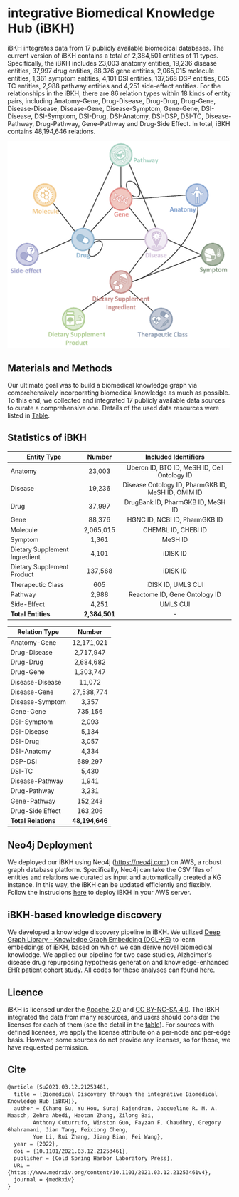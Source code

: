 # integrative Biomedical Knowledge Hub (iBKH)
iBKH integrates data from 17 publicly available biomedical databases. The current version of iBKH contains a total of 2,384,501 entities of 11 types. Specifically, the iBKH includes 23,003 anatomy entities, 19,236 disease entities, 37,997 drug entities, 88,376 gene entities, 2,065,015 molecule entities, 1,361 symptom entities, 4,101 DSI entities, 137,568 DSP entities, 605 TC entities, 2,988 pathway entities and 4,251 side-effect entities. For the relationships in the iBKH, there are 86 relation types within 18 kinds of entity pairs, including Anatomy-Gene, Drug-Disease, Drug-Drug, Drug-Gene, Disease-Disease, Disease-Gene, Disease-Symptom, Gene-Gene, DSI-Disease, DSI-Symptom, DSI-Drug, DSI-Anatomy, DSI-DSP, DSI-TC, Disease-Pathway, Drug-Pathway, Gene-Pathway and Drug-Side Effect. In total, iBKH contains 48,194,646 relations.

<img src="iBKH_Schema.png" width="500">

## Materials and Methods
Our ultimate goal was to build a biomedical knowledge graph via comprehensively incorporating biomedical knowledge as much as possible. To this end, we collected and integrated 17 publicly available data sources to curate a comprehensive one. Details of the used data resources were listed in [Table](https://github.com/wcm-wanglab/iBKH/blob/main/Source%20Information/README.md).

## Statistics of iBKH
| Entity Type    | Number    | Included Identifiers |
| ---------------|:---------:|:--------------------:|
| Anatomy        | 23,003    | Uberon ID, BTO ID, MeSH ID, Cell Ontology ID |
| Disease        | 19,236    | Disease Ontology ID, PharmGKB ID, MeSH ID, OMIM ID |
| Drug           | 37,997    | DrugBank ID, PharmGKB ID, MeSH ID |
| Gene           | 88,376    | HGNC ID, NCBI ID, PharmGKB ID |
| Molecule       | 2,065,015 | CHEMBL ID, CHEBI ID |
| Symptom        | 1,361       | MeSH ID |
| Dietary Supplement Ingredient |	4,101	| iDISK ID |
| Dietary Supplement Product |	137,568 |	iDISK ID |
| Therapeutic Class |	605 |	iDISK ID, UMLS CUI |
| Pathway | 2,988 | Reactome ID, Gene Ontology ID |
| Side-Effect | 4,251 | UMLS CUI |
| **Total Entities** | **2,384,501** | - |

| Relation Type   |	Number     |
| ----------------|:----------:|
| Anatomy-Gene	  | 12,171,021 |
| Drug-Disease	  | 2,717,947  |
| Drug-Drug	      | 2,684,682  |
| Drug-Gene	      | 1,303,747  |
| Disease-Disease	| 11,072     |
| Disease-Gene	  | 27,538,774 |
| Disease-Symptom	| 3,357      |
| Gene-Gene	      | 735,156  |
| DSI-Symptom     |	2,093      |
| DSI-Disease	    | 5,134      |
| DSI-Drug        | 3,057      |
| DSI-Anatomy     |	4,334      |
| DSP-DSI         |	689,297    |
| DSI-TC          |	5,430      |
| Disease-Pathway | 1,941      |
| Drug-Pathway    | 3,231      |
| Gene-Pathway    | 152,243    |
| Drug-Side Effect| 163,206    |
| **Total Relations** | **48,194,646** |

## Neo4j Deployment
We deployed our iBKH using Neo4j (https://neo4j.com) on AWS, a robust graph database platform. Specifically, Neo4j can take the CSV files of entities and relations we curated as input and automatically created a KG instance. In this way, the iBKH can be updated efficiently and flexibly. Follow the instrucions [here](https://docs.google.com/document/d/1cLDPLp_nVCJ5xrDlJ-B-Q3wf24tb-Dyq55nAXxaNgTM/edit?usp=sharing) to deploy iBKH in your AWS server.

## iBKH-based knowledge discovery
We developed a knowledge discovery pipeline in iBKH. We utilized [Deep Graph Library - Knowledge Graph Embedding (DGL-KE)](https://github.com/awslabs/dgl-ke) to learn embeddings of iBKH, based on which we can derive novel biomedical knowledge. We applied our pipeline for two case studies, Alzheimer's disease drug repurposing hypothesis generation and knowledge-enhanced EHR patient cohort study. All codes for these analyses can found [here](https://github.com/wcm-wanglab/iBKH/tree/main/Codes).   

## Licence
iBKH is licensed under the [Apache-2.0](https://www.apache.org/licenses/LICENSE-2.0) and [CC BY-NC-SA 4.0](https://creativecommons.org/licenses/by-nc-sa/4.0/). The iBKH integrated the data from many resources, and users should consider the licenses for each of them (see the detail in the [table](https://github.com/wcm-wanglab/iBKH/blob/main/Source%20Information/README.md)). For sources with defined licenses, we apply the license attribute on a per-node and per-edge basis. However, some sources do not provide any licenses, so for those, we have requested permission.

## Cite
```
@article {Su2021.03.12.21253461,
  title = {Biomedical Discovery through the integrative Biomedical Knowledge Hub (iBKH)},
  author = {Chang Su, Yu Hou, Suraj Rajendran, Jacqueline R. M. A. Maasch, Zehra Abedi, Haotan Zhang, Zilong Bai, 
	    Anthony Cuturrufo, Winston Guo, Fayzan F. Chaudhry, Gregory Ghahramani, Jian Tang, Feixiong Cheng, 
	    Yue Li, Rui Zhang, Jiang Bian, Fei Wang},
  year = {2022},
  doi = {10.1101/2021.03.12.21253461},
  publisher = {Cold Spring Harbor Laboratory Press},
  URL = {https://www.medrxiv.org/content/10.1101/2021.03.12.21253461v4},
  journal = {medRxiv}
}

```

